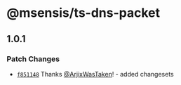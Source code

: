 # @msensis/ts-dns-packet

## 1.0.1

### Patch Changes

- [`f851148`](https://github.com/msensis-com/ts-dns-packet/commit/f851148910d363efec061095a6f589e91a63945a) Thanks [@ArjixWasTaken](https://github.com/ArjixWasTaken)! - added changesets
